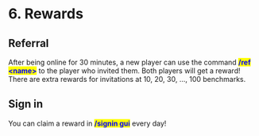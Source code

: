 # 6. Rewards

## Referral

After being online for 30 minutes, a new player can use the command <mark style="color:blue;">**/ref \<name>**</mark> to the player who invited them. Both players will get a reward! There are extra rewards for invitations at 10, 20, 30, ..., 100 benchmarks.

## Sign in

You can claim a reward in <mark style="color:blue;">**/signin gui**</mark> every day!

